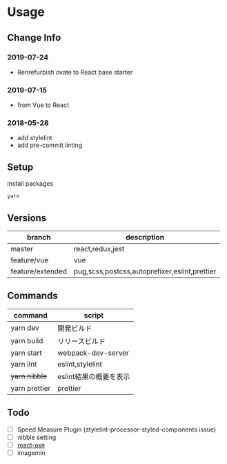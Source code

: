 # Usage

## Change Info

### 2019-07-24

- Renrefurbish ovate to React base starter

### 2019-07-15

- from Vue to React

### 2018-05-28

- add stylelint
- add pre-commit linting

## Setup

install packages

```sh
yarn
```

## Versions

|      branch      |                  description                  |
| ---------------- | --------------------------------------------- |
| master           | react,redux,jest                              |
| feature/vue      | vue                                           |
| feature/extended | pug,scss,postcss,autoprefixer,eslint,prettier |

## Commands

|     command     |         script         |
| --------------- | ---------------------- |
| yarn dev        | 開発ビルド             |
| yarn build      | リリースビルド         |
| yarn start      | webpack-dev-server     |
| yarn lint       | eslint,stylelint       |
| ~~yarn nibble~~ | eslint結果の概要を表示 |
| yarn prettier   | prettier               |

## Todo

- [ ] Speed Measure Plugin (stylelint-processor-styled-components issue)
- [ ] nibble setting
- [ ] [react-axe](https://github.com/dequelabs/react-axe)
- [ ] imagemin
